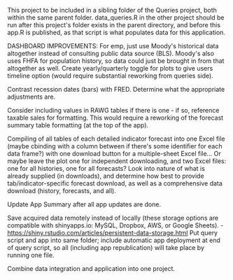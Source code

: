 This project to be included in a sibling folder of the Queries project, both within the same parent folder.
data_queries.R in the other project should be run after this project's folder exists in the parent directory, and before this app.R is published, as that script is what populates data for this application.



DASHBOARD IMPROVEMENTS:
For emp, just use Moody's historical data altogether instead of consulting public data source (BLS).
Moody's also uses FHFA for population history, so data could just be brought in from that altogether as well.
Create yearly/quarterly toggle for plots to give users timeline option (would require substantial reworking from queries side).

Contrast recession dates (bars) with FRED. Determine what the appropriate adjustments are.

Consider including values in RAWG tables if there is one - if so, reference taxable sales for formatting. This would require a reworking of the forecast summary table formatting (at the top of the app).

Compiling of all tables of each detailed indicator forecast into one Excel file (maybe cbinding with a column between if there's some identifier for each data frame?) with one download button for a multiple-sheet Excel file... Or maybe leave the plot one for independent downloading, and two Excel files: one for all histories, one for all forecasts?
Look into nature of what is already supplied (in downloads), and determine how best to provide tab/indicator-specific forecast download, as well as a comprehensive data download (history, forecasts, and all).

Update App Summary after all app updates are done.

Save acquired data remotely instead of locally (these storage options are compatible with shinyapps.io: MySQL, Dropbox, AWS, or Google Sheets). -https://shiny.rstudio.com/articles/persistent-data-storage.html
Put query script and app into same folder; include automatic app deployment at end of query script, so all (including app republication) will take place by running one file.

Combine data integration and application into one project.
